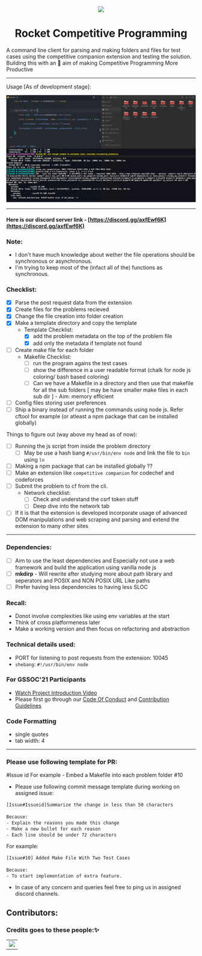 ﻿<p align="center"><img src="https://media0.giphy.com/media/f6hnhHkks8bk4jwjh3/giphy.gif" align="center" width="200"></p>
<h1 align="center">Rocket Competitive Programming</h1>

A command line client for parsing and making folders and files for test cases using the competitive companion extension and testing the solution. Building this with an 🎯 aim of making Competitive Programming More Productive

---

Usage [As of development stage]:

<img src="./assets/project videos/demo.gif">

---

#### Here is our discord server link - [https://discord.gg/axfEwf6K](https://discord.gg/axfEwf6K)

### Note:

- I don't have much knowledge about wether the file operations should be synchronous or asynchronous.
- I'm trying to keep most of the (infact all of the) functions as synchronous.

### Checklist:

- [x] Parse the post request data from the extension
- [x] Create files for the problems recieved
- [x] Change the file creation into folder creation
- [x] Make a template directory and copy the template
  - Template Checklist:
    - [x] add the problem metadata on the top of the problem file
    - [x] add only the metadata if template not found
- [ ] Create make file for each folder
  - Makefile Checklist:
    - [ ] run the program agains the test cases
    - [ ] show the difference in a user readable format (chalk for node js coloring/ bash based coloring)
    - [ ] Can we have a Makefile in a directory and then use that makefile for all the sub folders [ may be have smaller make files in each sub dir ] - Aim: memory efficient
- [ ] Config files storing user preferences
- [ ] Ship a binary instead of running the commands using node js. Refer cftool for example (or atleast a npm package that can be installed globally)

Things to figure out (way above my head as of now):

- [ ] Running the js script from inside the problem directory
  - [ ] May be use a hash bang `#/usr/bin/env node` and link the file to `bin` using `ln`
- [ ] Making a npm package that can be installed globally ??
- [ ] Make an extension like `competitive companion` for codechef and codeforces
- [ ] Submit the problem to cf from the cli.
  - Network checklist:
    - [ ] Check and understand the csrf token stuff
    - [ ] Deep dive into the network tab
- [ ] If it is that the extension is developed incorporate usage of advanced DOM manipulations and web scraping and parsing and extend the extension to many other sites

---

### Dependencies:

- [ ] Aim to use the least dependencies and Especially not use a web framework and build the application using vanilla node js
- [ ] **mkdirp** - Will rewrite after studying more about path library and seperators and POSIX and NON POSIX URL Like paths
- [ ] Prefer having less dependencies to having less SLOC

### Recall:

- Donot involve complexities like using env variables at the start
- Think of cross platformeness later
- Make a working version and then focus on refactoring and abstraction

### Technical details used:

- PORT for listening to post requests from the extension: 10045
- `shebang`: `#!/usr/bin/env node`

### For GSSOC'21 Participants

- [Watch Project Introduction Video](https://youtu.be/3hCQKaUxKRQ)
- Please first go through our [Code Of Conduct](https://github.com/kaushik-rishi/rocketcp/blob/develop/CODE_OF_CONDUCT.md) and [Contribution Guidelines](https://github.com/kaushik-rishi/rocketcp/blob/develop/CONTRIBUTING.md)

### Code Formatting

- single quotes
- tab width: 4

---

### Please use following template for PR:

<Issue title> #Issue id
For example - Embed a Makefile into each problem folder #10

- Please use following commit message template during working on assigned issue:

```
[Issue#Issueid]Summarize the change in less than 50 characters

Because:
- Explain the reasons you made this change
- Make a new bullet for each reason
- Each line should be under 72 characters
```

For example:

```
[Issue#10] Added Make File With Two Test Cases

Because:
- To start implementation of extra feature.
```

- In case of any concern and queries feel free to ping us in assigned discord channels.

## Contributors:

### Credits goes to these people:✨

<table>
	<tr>
		<td>
   <a href="https://github.com/kaushik-rishi/rocketcp/graphs/contributors">
  <img src="https://contrib.rocks/image?repo=kaushik-rishi/rocketcp" />
</a>
		</td>
	</tr>
</table>
